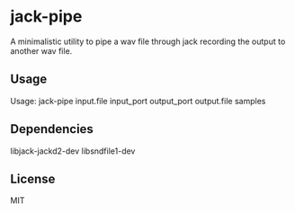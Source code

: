 # jack-pipe

A minimalistic utility to pipe a wav file through jack recording the output to
another wav file.

## Usage
Usage: jack-pipe input.file input_port output_port output.file samples

## Dependencies
libjack-jackd2-dev libsndfile1-dev

## License
MIT
